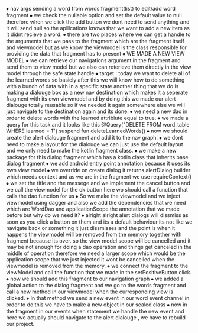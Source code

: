 ⦁	nav args sending a word from words fragment(list) to edit/add word fragment
⦁	we check the nullable option and set the default value to null therefore when we click the add button we dont need to send anything and it will send null so the apllications knows that we want to add a new item as it didnt recieve a word.
⦁	there are two places where we can get a handle to the arguments that we pass to the fragment which are the fragment itself and viewmodel but  as we know the viewmodel is the class responsible for providing the data that fragment has to present 
⦁	WE MADE A NEW VIEW MODEL
⦁	we can retrieve our navigations argument in the fragment and send them to view model but we also can reterieve them directly in the view model through the safe state handle 
⦁	target : today we want to delete all of the learned words so basicly after this we will know how to do something with a bunch of data with in a specific state another thing that we do is making a dialouge box as a new nav destination which makes it a seperate fragment with its own viewmodel and by doing this we made our alert dialouge totally reusable so if we needed it again somewhere else we will just navigate to the destination again and its done.
⦁	we need a new dao in order to delete words with the learned attribiute equal to true.
⦁	we made a query for this task and it looks like this
@Query("DELETE FROM word_table WHERE learned = 1")
suspend fun deleteLearnedWords()
⦁	now we should create the alert dialouge fragment and add it to the nav graph.
⦁	we dont need to make a layout for the dialouge we can just use the default layout and we only need to make the kotlin fragment class.
⦁	we make a  new package for this dialog fragment which has a kotlin class that inherits base dialog fragment
⦁	we add android entry point annotation because it uses its own view model
⦁	we override on create dialog it returns alertDIalog builder which needs context and as we are in the fragment we use requireContext() 
⦁	we set the title and the messege and we implement the cancel button and we call the viewmodel for the ok button here wo should call a function that calls the dao function for us
⦁	So we make the viewmodel and we inject viewmodel using dagger and also we add the dependencies that we need which are WordDao and applicationScope the annotation that we made before but why do we need it?
⦁	alright alright alert dialogs will dissmiss as soon as you click a button on them and its a default behaviour its not like we navigate back or something it just dissmisses and the point is when it happens the viewmodel will be removed from the memory together with fragment because its over. so the view model scope will be cancelled and it may be not enough for doing a dao operation and things get canceled in the middle of operation therefore we need a larger scope which would be the application scope that we just injected it wont be cancelled when the viewmodel is removed from the memory.
⦁	we connect the fragment to the viewModel and call the function that we made in the setPositiveButton click.
⦁	now we should add this fragment to our navigation graph
⦁	we added a global action to the dialog fragment and we go to the words fragment and call a new method in our viewmodel when the curresponding view is clicked.
⦁	In that method we send a new event in our word event channel in order to do this we have to make a new object in our sealed class 
⦁	now in the fragment in our events when statement we handle the new event and here we actually should navigate to the alert dialouge , we have to rebuild our project.

